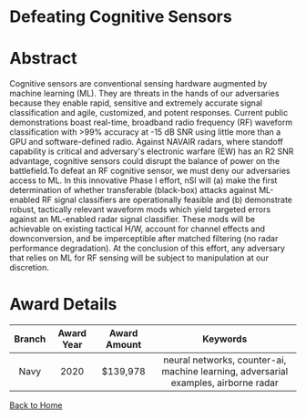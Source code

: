 
Defeating Cognitive Sensors
===========================

# Abstract


Cognitive sensors are conventional sensing hardware augmented by machine learning (ML). They are threats in the hands of our adversaries because they enable rapid, sensitive and extremely accurate signal classification and agile, customized, and potent responses. Current public demonstrations boast real-time, broadband radio frequency (RF) waveform classification with >99% accuracy at -15 dB SNR using little more than a GPU and software-defined radio. Against NAVAIR radars, where standoff capability is critical and adversary's electronic warfare (EW) has an R2 SNR advantage, cognitive sensors could disrupt the balance of power on the battlefield.To defeat an RF cognitive sensor, we must deny our adversaries access to ML. In this innovative Phase I effort, nSI will (a) make the first determination of whether transferable (black-box) attacks against ML-enabled RF signal classifiers are operationally feasible and (b) demonstrate robust, tactically relevant waveform mods which yield targeted errors against an ML-enabled radar signal classifier. These mods will be achievable on existing tactical H/W, account for channel effects and downconversion, and be imperceptible after matched filtering (no radar performance degradation). At the conclusion of this effort, any adversary that relies on ML for RF sensing will be subject to manipulation at our discretion.  

# Award Details

|Branch|Award Year|Award Amount|Keywords|
| :---: | :---: | :---: | :---: |
|Navy|2020|$139,978|neural networks, counter-ai, machine learning, adversarial examples, airborne radar|
  
  


[Back to Home](https://github.com/chrischow/dod_sbir_awards/Reports/JH/#2063)